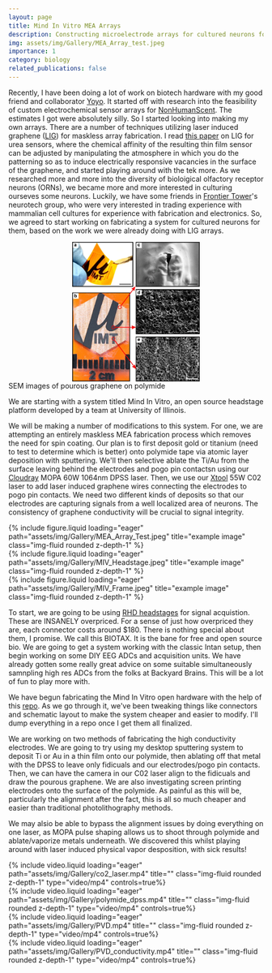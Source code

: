 ```yaml
---
layout: page
title: Mind In Vitro MEA Arrays
description: Constructing microelectrode arrays for cultured neurons for Frontier Tower's Neurotech floor
img: assets/img/Gallery/MEA_Array_test.jpeg
importance: 1
category: biology
related_publications: false
---
```

Recently, I have been doing a lot of work on biotech hardware with my good friend and collaborator <a href="https://yoyo.cat">Yoyo</a>. It started off with research into the feasibility of custom electrochemical sensor arrays for <a href="https://eigenlucy.com/projects/nonhumanscent">NonHumanScent</a>. The estimates I got were absolutely silly. So I started looking into making my own arrays. There are a number of techniques utilizing laser induced graphene (<a href="https://www.nature.com/articles/ncomms6714">LIG</a>) for maskless array fabrication. I read <a href="https://www.nature.com/articles/s41528-018-0047-8">this paper</a> on LIG for urea sensors, where the chemical affinity of the resulting thin film sensor can be adjusted by manipulating the atmosphere in which you do the patterning so as to induce electrically responsive vacancies in the surface of the graphene, and started playing around with the tek more. As we researched more and more into the diversity of bioloigical olfactory receptor neurons (ORNs), we became more and more interested in culturing ourseves some neurons. Luckily, we have some friends in <a href="https://frontiertower.io">Frontier Tower</a>'s neurotech group, who were very interested in trading experience with mammalian cell cultures for experience with fabrication and electronics. So, we agreed to start working on fabricating a system for cultured neurons for them, based on the work we were already doing with LIG arrays.

<div>
  <img src="/assets/img/Gallery/LIG_Demo.webp" alt="LIG SEM Images" style="width: 50%; height: auto; display: block; margin-left: auto; margin-right: auto;">
</div>
SEM images of pourous graphene on polymide


We are starting with a system titled Mind In Vitro, an open source headstage platform developed by a <a href-="https://mindinvitro.illinois.edu">team at University of Illinois</a>.

We will be making a number of modifications to this system. For one, we are attempting an entirely maskless MEA fabrication process which removes the need for spin coating. Our plan is to first deposit gold or titanium (need to test to determine which is better) onto polymide tape via atomic layer deposition with sputtering. We'll then selective ablate the Ti/Au from the surface leaving behind the electrodes and pogo pin contactsn using our <a href="https://www.cloudraylaser.com/collections/mp-series">Cloudray</a> MOPA 60W 1064nm DPSS laser. Then, we use our <a href="https://www.xtool.com/products/xtool-p2-55w-co2-laser-cutter">Xtool</a> 55W C02 laser to add laser induced graphene wires connecting the electrodes to pogo pin contacts. We need two different kinds of deposits so that our electrodes are capturing signals from a well localized area of neurons. The consistency of graphene conductivity will be crucial to signal integrity.


<div class="row">
    <div class="col-sm mt-3 mt-md-0">
        {% include figure.liquid loading="eager" path="assets/img/Gallery/MEA_Array_Test.jpeg" title="example image" class="img-fluid rounded z-depth-1" %}
    </div>
    <div class="col-sm mt-3 mt-md-0">
        {% include figure.liquid loading="eager" path="assets/img/Gallery/MIV_Headstage.jpeg" title="example image" class="img-fluid rounded z-depth-1" %}
    </div>
<div class="col-sm mt-3 mt-md-0">
        {% include figure.liquid loading="eager" path="assets/img/Gallery/MIV_Frame.jpeg" title="example image" class="img-fluid rounded z-depth-1" %}
    </div>
</div>

To start, we are going to be using <a href="https://intantech.com/RHD_headstages.html">RHD headstages</a> for signal acquistion. These are INSANELY overpriced. For a sense of just how overpriced they are, each connector costs around $180. There is nothing special about them, I promise. We call this BIOTAX. It is the bane for free and open source bio. We are going to get a system working with the classic Intan setup, then begin working on some DIY EEG ADCs and acquisition units. We have already gotten some really great advice on some suitable simultaneously samnpling high res ADCs from the folks at Backyard Brains. This will be a lot of fun to play more with.

We have begun fabricating the Mind In Vitro open hardware with the help of this <a href="https://github.com/GazzolaLab/MiV-OH">repo</a>. As we go through it, we've been tweaking things like connectors and schematic layout to make the system cheaper and easier to modify. I'll dump everything in a repo once I get them all finalized.

We are working on two methods of fabricating the high conductivity electrodes. We are going to try using my desktop sputtering system to deposit Ti or Au in a thin film onto our polymide, then ablating off that metal with the DPSS to leave only fidicuals and our electrodes/pogo pin contacts. Then, we can have the camera in our C02 laser align to the fidicuals and draw the pourous graphene. We are also investigating screen printing electrodes onto the surface of the polymide. As painful as this will be, particularly the alignment after the fact, this is all so much cheaper and easier than traditional photolithography methods. 

We may alsio be able to bypass the alignment issues by doing everything on one laser, as MOPA pulse shaping allows us to shoot through polymide and ablate/vaporize metals underneath.
We discovered this whilst playing around with laser induced physical vapor desposition, with sick results!

<div class="row">
    <div class="col-sm mt-3 mt-md-0">
        {% include video.liquid loading="eager" path="assets/img/Gallery/co2_laser.mp4" title="" class="img-fluid rounded z-depth-1" type="video/mp4" controls=true%}
    </div>
    <div class="col-sm mt-3 mt-md-0">
        {% include video.liquid loading="eager" path="assets/img/Gallery/polymide_dpss.mp4" title="" class="img-fluid rounded z-depth-1" type="video/mp4" controls=true%}
    </div>
</div>
<div class="row">
    <div class="col-sm mt-3 mt-md-0">
        {% include video.liquid loading="eager" path="assets/img/Gallery/PVD.mp4" title="" class="img-fluid rounded z-depth-1" type="video/mp4" controls=true%}
    </div>
    <div class="col-sm mt-3 mt-md-0">
        {% include video.liquid loading="eager" path="assets/img/Gallery/PVD_conductivity.mp4" title="" class="img-fluid rounded z-depth-1" type="video/mp4" controls=true%}
    </div>
</div>
